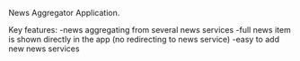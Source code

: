 News Aggregator Application.

Key features:
-news aggregating from several news services
-full news item is shown directly in the app (no redirecting to news service)
-easy to add new news services